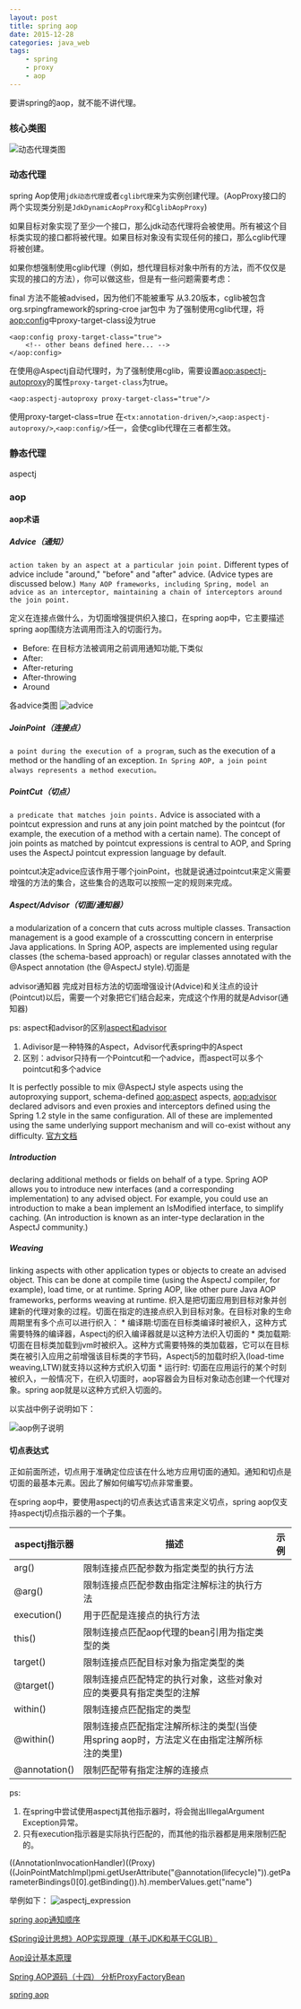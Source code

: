 ```yaml
---
layout: post
title: spring aop
date: 2015-12-28
categories: java_web
tags:
    - spring
    - proxy
    - aop
---
```


要讲spring的aop，就不能不讲代理。

### 核心类图

![动态代理类图](/images/java_web/spring_aop_proxy.png)

### 动态代理

spring Aop使用`jdk动态代理`或者`cglib代理`来为实例创建代理。(AopProxy接口的两个实现类分别是`JdkDynamicAopProxy`和`CglibAopProxy`)

如果目标对象实现了至少一个接口，那么jdk动态代理将会被使用。所有被这个目标类实现的接口都将被代理。如果目标对象没有实现任何的接口，那么cglib代理将被创建。

如果你想强制使用cglib代理（例如，想代理目标对象中所有的方法，而不仅仅是实现的接口的方法），你可以做这些，但是有一些问题需要考虑：

final 方法不能被advised，因为他们不能被重写
从3.20版本，cglib被包含org.srpingframework的spring-croe jar包中
为了强制使用cglib代理，将<aop:config>中proxy-target-class设为true

    <aop:config proxy-target-class="true">
        <!-- other beans defined here... -->
    </aop:config>

在使用@Aspectj自动代理时，为了强制使用cglib，需要设置<aop:aspectj-autoproxy>的属性`proxy-target-class`为true。

    <aop:aspectj-autoproxy proxy-target-class="true"/>

使用proxy-target-class=true 在`<tx:annotation-driven/>`,`<aop:aspectj-autoproxy/>`,`<aop:config/>`任一，会使cglib代理在三者都生效。

### 静态代理

aspectj

### aop

#### aop术语

##### Advice（通知）

`action taken by an aspect at a particular join point.` Different types of advice include "around," "before" and "after" advice. (Advice types are discussed below.)` Many AOP frameworks, including Spring, model an advice as an interceptor, maintaining a chain of interceptors around the join point.`

定义在连接点做什么，为切面增强提供织入接口，在spring aop中，它主要描述spring aop围绕方法调用而注入的切面行为。

* Before: 在目标方法被调用之前调用通知功能,下类似
* After:
* After-returing
* After-throwing
* Around

各advice类图
![advice](/images/java_web/aop_advice.png)

##### JoinPoint（连接点）

`a point during the execution of a program`, such as the execution of a method or the handling of an exception. `In Spring AOP, a join point always represents a method execution。`

##### PointCut（切点）

`a predicate that matches join points.` Advice is associated with a pointcut expression and runs at any join point matched by the pointcut (for example, the execution of a method with a certain name). The concept of join points as matched by pointcut expressions is central to AOP, and Spring uses the AspectJ pointcut expression language by default.

pointcut决定advice应该作用于哪个joinPoint，也就是说通过pointcut来定义需要增强的方法的集合，这些集合的选取可以按照一定的规则来完成。

##### Aspect/Advisor（切面/通知器）

a modularization of a concern that cuts across multiple classes. Transaction management is a good example of a crosscutting concern in enterprise Java applications. In Spring AOP, aspects are implemented using regular classes (the schema-based approach) or regular classes annotated with the @Aspect annotation (the @AspectJ style).切面是

advisor通知器 完成对目标方法的切面增强设计(Advice)和关注点的设计(Pointcut)以后，需要一个对象把它们结合起来，完成这个作用的就是Advisor(通知器)

ps: aspect和advisor的区别[aspect和advisor](http://www.iteye.com/problems/69785)

1. Adivisor是一种特殊的Aspect，Advisor代表spring中的Aspect
2. 区别：advisor只持有一个Pointcut和一个advice，而aspect可以多个pointcut和多个advice

It is perfectly possible to mix @AspectJ style aspects using the autoproxying support, schema-defined <aop:aspect> aspects, <aop:advisor> declared advisors and even proxies and interceptors defined using the Spring 1.2 style in the same configuration. All of these are implemented using the same underlying support mechanism and will co-exist without any difficulty. [官方文档](https://docs.spring.io/spring/docs/current/spring-framework-reference/html/aop.html#aop-mixing-styles)


##### Introduction

declaring additional methods or fields on behalf of a type. Spring AOP allows you to introduce new interfaces (and a corresponding implementation) to any advised object. For example, you could use an introduction to make a bean implement an IsModified interface, to simplify caching. (An introduction is known as an inter-type declaration in the AspectJ community.)

##### Weaving

linking aspects with other application types or objects to create an advised object. This can be done at compile time (using the AspectJ compiler, for example), load time, or at runtime. Spring AOP, like other pure Java AOP frameworks, performs weaving at runtime. 织入是把切面应用到目标对象并创建新的代理对象的过程。切面在指定的连接点织入到目标对象。在目标对象的生命周期里有多个点可以进行织入：
    * 编译期:切面在目标类编译时被织入，这种方式需要特殊的编译器，Aspectj的织入编译器就是以这种方法织入切面的
    * 类加载期: 切面在目标类加载到jvm时被织入。这种方式需要特殊的类加载器，它可以在目标类在被引入应用之前增强该目标类的字节码，Aspectj5的加载时织入(load-time weaving,LTW)就支持以这种方式织入切面
    * 运行时: 切面在应用运行的某个时刻被织入，一般情况下，在织入切面时，aop容器会为目标对象动态创建一个代理对象。spring aop就是以这种方式织入切面的。

以实战中例子说明如下：

![aop例子说明](/images/java_web/aop_action.png)

#### 切点表达式

正如前面所述，切点用于准确定位应该在什么地方应用切面的通知。通知和切点是切面的最基本元素。因此了解如何编写切点非常重要。

在spring aop中，要使用aspectj的切点表达式语言来定义切点，spring aop仅支持aspectj切点指示器的一个子集。

|aspectj指示器|描述|示例|
|-|-|-|
|arg()|限制连接点匹配参数为指定类型的执行方法||
|@arg()|限制连接点匹配参数由指定注解标注的执行方法||
|execution()|用于匹配是连接点的执行方法||
|this()|限制连接点匹配aop代理的bean引用为指定类型的类||
|target()|限制连接点匹配目标对象为指定类型的类||
|@target()|限制连接点匹配特定的执行对象，这些对象对应的类要具有指定类型的注解||
|within()|限制连接点匹配指定的类型||
|@within()|限制连接点匹配指定注解所标注的类型(当使用spring aop时，方法定义在由指定注解所标注的类里)||
|@annotation()|限制匹配带有指定注解的连接点||

ps:

1. 在spring中尝试使用aspectj其他指示器时，将会抛出IIlegalArgument Exception异常。
2. 只有execution指示器是实际执行匹配的，而其他的指示器都是用来限制匹配的。


((AnnotationInvocationHandler)((Proxy)((JoinPointMatchImpl)pmi.getUserAttribute("@annotation(lifecycle)")).getParameterBindings()[0].getBinding()).h).memberValues.get("name")

举例如下：
![aspectj_expression](/images/java_web/aspectj_expression.jpeg)

[spring aop通知顺序](http://www.uml.org.cn/sjms/201211023.asp)

[《Spring设计思想》AOP实现原理（基于JDK和基于CGLIB）](http://blog.csdn.net/luanlouis/article/details/51155821)

[Aop设计基本原理](http://blog.csdn.net/luanlouis/article/details/51095702)

[Spring AOP源码（十四） 分析ProxyFactoryBean](http://blog.csdn.net/linuu/article/details/50972036)

[spring aop](http://docs.spring.io/spring/docs/5.0.0.RC2/spring-framework-reference/core.html#aop)  
